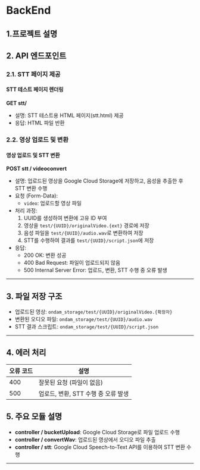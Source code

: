 # BackEnd

## 1.프로젝트 설명

## 2. API 엔드포인트

### 2.1. STT 페이지 제공

#### STT 테스트 페이지 렌더링

**GET stt/**

- 설명: STT 테스트용 HTML 페이지(stt.html) 제공
- 응답: HTML 파일 반환

### 2.2. 영상 업로드 및 변환

#### 영상 업로드 및 STT 변환

**POST stt / videoconvert**

- 설명: 업로드된 영상을 Google Cloud Storage에 저장하고, 음성을 추출한 후 STT 변환 수행
- 요청 (Form-Data):
    - `video`: 업로드할 영상 파일
- 처리 과정:
    1. UUID를 생성하여 변환에 고유 ID 부여
    2. 영상을 `test/{UUID}/originalVideo.{ext}` 경로에 저장
    3. 음성 파일을 `test/{UUID}/audio.wav`로 변환하여 저장
    4. STT를 수행하여 결과를 `test/{UUID}/script.json`에 저장
- 응답:
    - 200 OK: 변환 성공
    - 400 Bad Request: 파일이 업로드되지 않음
    - 500 Internal Server Error: 업로드, 변환, STT 수행 중 오류 발생

---

## 3. 파일 저장 구조

- 업로드된 영상: `ondam_storage/test/{UUID}/originalVideo.{확장자}`
- 변환된 오디오 파일: `ondam_storage/test/{UUID}/audio.wav`
- STT 결과 스크립트: `ondam_storage/test/{UUID}/script.json`

---

## 4. 에러 처리

| 오류 코드 | 설명                      |
|-------|-------------------------|
| 400   | 잘못된 요청 (파일이 없음)         |
| 500   | 업로드, 변환, STT 수행 중 오류 발생 |

## 5. 주요 모듈 설명

- **controller / bucketUpload**: Google Cloud Storage로 파일 업로드 수행
- **controller / convertWav**: 업로드된 영상에서 오디오 파일 추출
- **controller / stt**: Google Cloud Speech-to-Text API를 이용하여 STT 변환 수행

---
